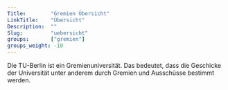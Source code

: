 ```yaml
---
Title:		  "Gremien Übersicht"
LinkTitle:	  "Übersicht"
Description:  ""
Slug:		  "uebersicht"
groups:		  ["gremien"]
groups_weight: -10
---
```


Die TU-Berlin ist ein Gremienuniversität. Das bedeutet, dass die Geschicke der Universität unter anderem durch Gremien und Ausschüsse bestimmt werden.
